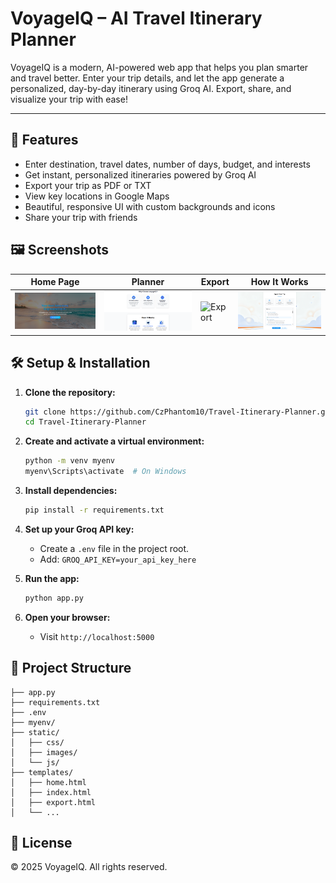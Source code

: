 
# VoyageIQ – AI Travel Itinerary Planner

VoyageIQ is a modern, AI-powered web app that helps you plan smarter and travel better. Enter your trip details, and let the app generate a personalized, day-by-day itinerary using Groq AI. Export, share, and visualize your trip with ease!

---

## 🚀 Features
- Enter destination, travel dates, number of days, budget, and interests
- Get instant, personalized itineraries powered by Groq AI
- Export your trip as PDF or TXT
- View key locations in Google Maps
- Beautiful, responsive UI with custom backgrounds and icons
- Share your trip with friends

## 🖼️ Screenshots

| Home Page | Planner | Export | How It Works |
|---|---|---|---|
| ![Home](static/images/ss1.png) | ![Planner](static/images/ss2.png) | ![Export](static/images/ss3.png) | ![How It Works](static/images/ss4.png) |

## 🛠️ Setup & Installation

1. **Clone the repository:**
	```bash
	git clone https://github.com/CzPhantom10/Travel-Itinerary-Planner.git
	cd Travel-Itinerary-Planner
	```
2. **Create and activate a virtual environment:**
	```bash
	python -m venv myenv
	myenv\Scripts\activate  # On Windows
	```
3. **Install dependencies:**
	```bash
	pip install -r requirements.txt
	```
4. **Set up your Groq API key:**
	- Create a `.env` file in the project root.
	- Add: `GROQ_API_KEY=your_api_key_here`

5. **Run the app:**
	```bash
	python app.py
	```
6. **Open your browser:**
	- Visit `http://localhost:5000`

## 📁 Project Structure
```
├── app.py
├── requirements.txt
├── .env
├── myenv/
├── static/
│   ├── css/
│   ├── images/
│   └── js/
├── templates/
│   ├── home.html
│   ├── index.html
│   ├── export.html
│   └── ...
```

## 📝 License
© 2025 VoyageIQ. All rights reserved.
